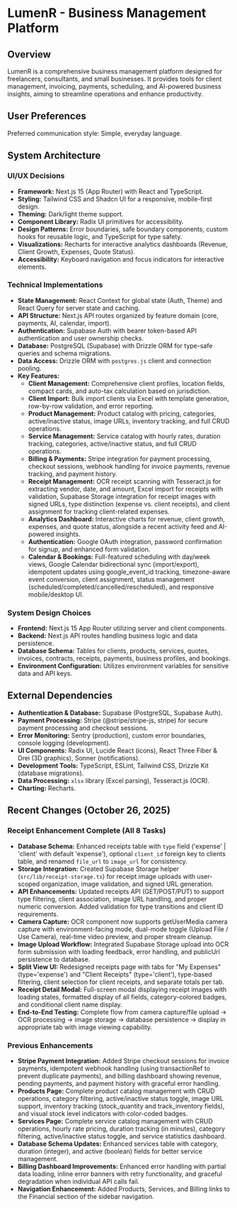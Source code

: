 # LumenR - Business Management Platform

## Overview

LumenR is a comprehensive business management platform designed for freelancers, consultants, and small businesses. It provides tools for client management, invoicing, payments, scheduling, and AI-powered business insights, aiming to streamline operations and enhance productivity.

## User Preferences

Preferred communication style: Simple, everyday language.

## System Architecture

### UI/UX Decisions

-   **Framework:** Next.js 15 (App Router) with React and TypeScript.
-   **Styling:** Tailwind CSS and Shadcn UI for a responsive, mobile-first design.
-   **Theming:** Dark/light theme support.
-   **Component Library:** Radix UI primitives for accessibility.
-   **Design Patterns:** Error boundaries, safe boundary components, custom hooks for reusable logic, and TypeScript for type safety.
-   **Visualizations:** Recharts for interactive analytics dashboards (Revenue, Client Growth, Expenses, Quote Status).
-   **Accessibility:** Keyboard navigation and focus indicators for interactive elements.

### Technical Implementations

-   **State Management:** React Context for global state (Auth, Theme) and React Query for server state and caching.
-   **API Structure:** Next.js API routes organized by feature domain (core, payments, AI, calendar, import).
-   **Authentication:** Supabase Auth with bearer token-based API authentication and user ownership checks.
-   **Database:** PostgreSQL (Supabase) with Drizzle ORM for type-safe queries and schema migrations.
-   **Data Access:** Drizzle ORM with `postgres.js` client and connection pooling.
-   **Key Features:**
    -   **Client Management:** Comprehensive client profiles, location fields, compact cards, and auto-tax calculation based on jurisdiction.
    -   **Client Import:** Bulk import clients via Excel with template generation, row-by-row validation, and error reporting.
    -   **Product Management:** Product catalog with pricing, categories, active/inactive status, image URLs, inventory tracking, and full CRUD operations.
    -   **Service Management:** Service catalog with hourly rates, duration tracking, categories, active/inactive status, and full CRUD operations.
    -   **Billing & Payments:** Stripe integration for payment processing, checkout sessions, webhook handling for invoice payments, revenue tracking, and payment history.
    -   **Receipt Management:** OCR receipt scanning with Tesseract.js for extracting vendor, date, and amount, Excel import for receipts with validation, Supabase Storage integration for receipt images with signed URLs, type distinction (expense vs. client receipts), and client assignment for tracking client-related expenses.
    -   **Analytics Dashboard:** Interactive charts for revenue, client growth, expenses, and quote status, alongside a recent activity feed and AI-powered insights.
    -   **Authentication:** Google OAuth integration, password confirmation for signup, and enhanced form validation.
    -   **Calendar & Bookings:** Full-featured scheduling with day/week views, Google Calendar bidirectional sync (import/export), idempotent updates using google_event_id tracking, timezone-aware event conversion, client assignment, status management (scheduled/completed/cancelled/rescheduled), and responsive mobile/desktop UI.

### System Design Choices

-   **Frontend:** Next.js 15 App Router utilizing server and client components.
-   **Backend:** Next.js API routes handling business logic and data persistence.
-   **Database Schema:** Tables for clients, products, services, quotes, invoices, contracts, receipts, payments, business profiles, and bookings.
-   **Environment Configuration:** Utilizes environment variables for sensitive data and API keys.

## External Dependencies

-   **Authentication & Database:** Supabase (PostgreSQL, Supabase Auth).
-   **Payment Processing:** Stripe (@stripe/stripe-js, stripe) for secure payment processing and checkout sessions.
-   **Error Monitoring:** Sentry (production), custom error boundaries, console logging (development).
-   **UI Components:** Radix UI, Lucide React (icons), React Three Fiber & Drei (3D graphics), Sonner (notifications).
-   **Development Tools:** TypeScript, ESLint, Tailwind CSS, Drizzle Kit (database migrations).
-   **Data Processing:** `xlsx` library (Excel parsing), Tesseract.js (OCR).
-   **Charting:** Recharts.

## Recent Changes (October 26, 2025)

### Receipt Enhancement Complete (All 8 Tasks)
-   **Database Schema:** Enhanced receipts table with `type` field ('expense' | 'client' with default 'expense'), optional `client_id` foreign key to clients table, and renamed `file_url` to `image_url` for consistency.
-   **Storage Integration:** Created Supabase Storage helper (`src/lib/receipt-storage.ts`) for receipt image uploads with user-scoped organization, image validation, and signed URL generation.
-   **API Enhancements:** Updated receipts API (GET/POST/PUT) to support type filtering, client association, image URL handling, and proper numeric conversion. Added validation for type transitions and client ID requirements.
-   **Camera Capture:** OCR component now supports getUserMedia camera capture with environment-facing mode, dual-mode toggle (Upload File / Use Camera), real-time video preview, and proper stream cleanup.
-   **Image Upload Workflow:** Integrated Supabase Storage upload into OCR form submission with loading feedback, error handling, and publicUrl persistence to database.
-   **Split View UI:** Redesigned receipts page with tabs for "My Expenses" (type='expense') and "Client Receipts" (type='client'), type-based filtering, client selection for client receipts, and separate totals per tab.
-   **Receipt Detail Modal:** Full-screen modal displaying receipt images with loading states, formatted display of all fields, category-colored badges, and conditional client name display.
-   **End-to-End Testing:** Complete flow from camera capture/file upload → OCR processing → image storage → database persistence → display in appropriate tab with image viewing capability.

### Previous Enhancements
-   **Stripe Payment Integration:** Added Stripe checkout sessions for invoice payments, idempotent webhook handling (using transactionRef to prevent duplicate payments), and billing dashboard showing revenue, pending payments, and payment history with graceful error handling.
-   **Products Page:** Complete product catalog management with CRUD operations, category filtering, active/inactive status toggle, image URL support, inventory tracking (stock_quantity and track_inventory fields), and visual stock level indicators with color-coded badges.
-   **Services Page:** Complete service catalog management with CRUD operations, hourly rate pricing, duration tracking (in minutes), category filtering, active/inactive status toggle, and service statistics dashboard.
-   **Database Schema Updates:** Enhanced services table with category, duration (integer), and active (boolean) fields for better service management.
-   **Billing Dashboard Improvements:** Enhanced error handling with partial data loading, inline error banners with retry functionality, and graceful degradation when individual API calls fail.
-   **Navigation Enhancement:** Added Products, Services, and Billing links to the Financial section of the sidebar navigation.